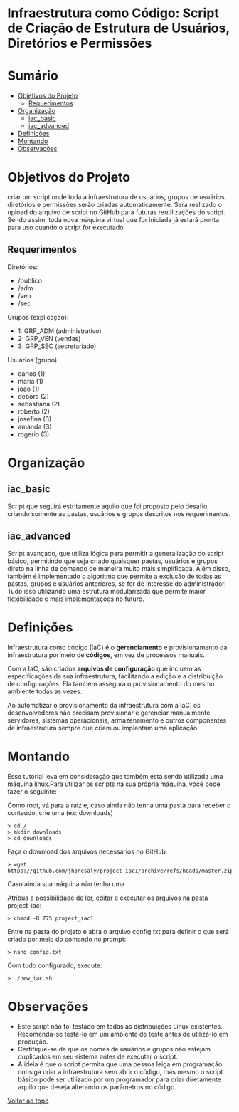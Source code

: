 # Infraestrutura como Código: Script de Criação de Estrutura de Usuários, Diretórios e Permissões

# Sumário

- [Objetivos do Projeto](#Objetivos-do-Projeto)
    - [Requerimentos](##Requerimentos)
- [Organização](#Organização)
    - [iac_basic](##iac_basic)
    - [iac_advanced](##iac_advanced)
- [Definições](#Definições)
- [Montando](#Montando)
- [Observações](#Observações)


# Objetivos do Projeto

criar um script onde toda a infraestrutura de usuários, grupos de usuários, diretórios e permissões serão criadas automaticamente. Será realizado o upload do arquivo de script no GitHub para futuras reutilizações do script. Sendo assim, toda nova máquina virtual que for iniciada já estará pronta para uso quando o script for executado.

## Requerimentos

Diretórios:

- /publico
- /adm
- /ven
- /sec

Grupos (explicação):

- 1: GRP_ADM (administrativo)
- 2: GRP_VEN (vendas)
- 3: GRP_SEC (secretariado)

Usuários (grupo):

- carlos (1)
- maria (1)
- joao (1)
- debora (2)
- sebastiana (2)
- roberto (2)
- josefina (3)
- amanda (3)
- rogerio (3)

# Organização

## iac_basic

Script que seguirá estritamente aquilo que foi proposto pelo desafio, criando somente as pastas, usuários e grupos descritos nos requerimentos. 

## iac_advanced

Script avançado, que utiliza lógica para permitir a generalização do script básico, permitindo que seja criado quaisquer pastas, usuários e grupos direto na linha de comando de maneira muito mais simplificada. Além disso, também é implementado o algoritmo que permite a exclusão de todas as pastas, grupos e usuários anteriores, se for de interesse do administrador. Tudo isso utilizando uma estrutura modularizada que permite maior flexibilidade e mais implementações no futuro.

# Definições

Infraestrutura como código (IaC) é o **gerenciamento** e provisionamento da infraestrutura por meio de **códigos**, em vez de processos manuais.

Com a IaC, são criados **arquivos de configuração** que incluem as especificações da sua infraestrutura, facilitando a edição e a distribuição de configurações. Ela também assegura o provisionamento do mesmo ambiente todas as vezes. 

Ao automatizar o provisionamento da infraestrutura com a IaC, os desenvolvedores não precisam provisionar e gerenciar manualmente servidores, sistemas operacionais, armazenamento e outros componentes de infraestrutura sempre que criam ou implantam uma aplicação.

# Montando

Esse tutorial leva em consideração que também está sendo utilizada uma máquina linux.Para utilizar os scripts na sua própria máquina, você pode fazer o seguinte:

Como root, vá para a raiz e, caso ainda não tenha uma pasta para receber o conteúdo, crie uma (ex: downloads)

    > cd /
    > mkdir downloads
    > cd downloads

Faça o download dos arquivos necessários no GitHub:

    > wget https://github.com/jhonesaly/project_iac1/archive/refs/heads/master.zip

Caso ainda sua máquina não tenha uma

Atribua a possibilidade de ler, editar e executar os arquivos na pasta project_iac:

    > chmod -R 775 project_iac1

Entre na pasta do projeto e abra o arquivo config.txt para definir o que será criado por meio do comando no prompt:

    > nano config.txt

Com tudo configurado, execute: 

    > ./new_iac.sh



# Observações

- Este script não foi testado em todas as distribuições Linux existentes. Recomenda-se testá-lo em um ambiente de teste antes de utilizá-lo em produção.
- Certifique-se de que os nomes de usuários e grupos não estejam duplicados em seu sistema antes de executar o script.
- A ideia é que o script permita que uma pessoa leiga em programação consiga criar a infraestrutura sem abrir o código, mas mesmo o script básico pode ser utilizado por um programador para criar diretamente aquilo que deseja alterando os parâmetros no código.

[Voltar ao topo](#sumário)